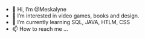 - 👋 Hi, I’m @Meskalyne
- 👀 I’m interested in video games, books and design.
- 🌱 I’m currently learning SQL, JAVA, HTLM, CSS
- 📫 How to reach me ...

<!---
Meskalyne/Meskalyne is a ✨ special ✨ repository because its `README.md` (this file) appears on your GitHub profile.
You can click the Preview link to take a look at your changes.
--->
